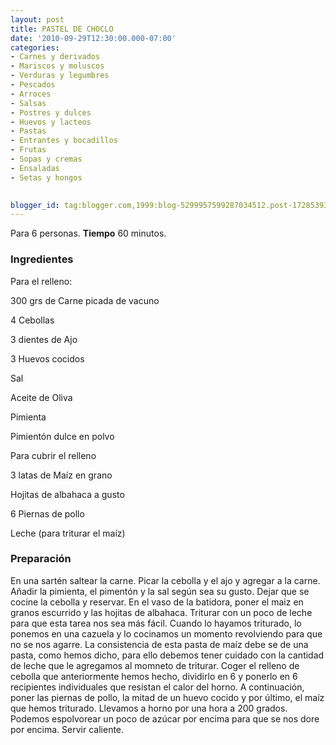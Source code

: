 ```yaml
---
layout: post
title: PASTEL DE CHOCLO
date: '2010-09-29T12:30:00.000-07:00'
categories:
- Carnes y derivados
- Mariscos y moluscos
- Verduras y legumbres
- Pescados
- Arroces
- Salsas
- Postres y dulces
- Huevos y lacteos
- Pastas
- Entrantes y bocadillos
- Frutas
- Sopas y cremas
- Ensaladas
- Setas y hongos
 

blogger_id: tag:blogger.com,1999:blog-5299957599287034512.post-1728539393569809494
---
```


Para 6 personas.
<b>Tiempo</b> 60 minutos.

<h3>Ingredientes</h3>

Para el relleno:

300 grs de Carne picada de vacuno

4 Cebollas

3 dientes de Ajo

3 Huevos cocidos

Sal

Aceite de Oliva

Pimienta

Pimientón dulce en polvo

Para cubrir el relleno

3 latas de Maíz en grano

Hojitas de albahaca a gusto

6 Piernas de pollo

Leche (para triturar el maíz)

<h3>Preparación</h3>

En una sartén saltear la carne. Picar la cebolla y el ajo y agregar a la carne. Añadir la pimienta, el pimentón y la sal según sea su gusto. Dejar que se cocine la cebolla y reservar. En el vaso de la batidora, poner el maiz en granos escurrido y las hojitas de albahaca. Triturar con un poco de leche para que esta tarea nos sea más fácil. Cuando lo hayamos triturado, lo ponemos en una cazuela y lo cocinamos un momento revolviendo para que no se nos agarre. La consistencia de esta pasta de maíz debe se de una pasta, como hemos dicho, para ello debemos tener cuidado con la cantidad de leche que le agregamos al momneto de triturar. Coger el relleno de cebolla que anteriormente hemos hecho, dividirlo en 6 y ponerlo en 6 recipientes individuales que resistan el calor del horno. A continuación, poner las piernas de pollo, la mitad de un huevo cocido y por último, el maíz que hemos triturado. Llevamos a horno por una hora a 200 grados. Podemos espolvorear un poco de azúcar por encima para que se nos dore por encima. Servir caliente.

